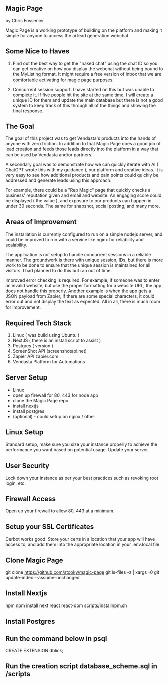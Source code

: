 ## Magic Page
by Chris Fossenier

Magic Page is a working prototype of building on the 
platform and making it simple for anyone to access
the ai lead generation webchat.

## Some Nice to Haves
1) Find out the best way to get the "naked chat"
using the chat ID so you can get creative on how
you display the webchat without being bound to
the MyListing format. It might require a free
version of Inbox that we are comfortable 
activating for magic page purposes.

2) Concurrent session support. I have started on
this but was unable to complete it. If five people
hit the site at the same time, I will create a
unique ID for them and update the main database
but there is not a good system to keep track of
this through all of the things and showing the
final response.



## The Goal
The goal of this project was to get Vendasta's
products into the hands of anyone with zero
friction. In addition to that Magic Page does a
good job of lead creation and feeds those leads
directly into the platform in a way that can
be used by Vendasta and/or partners.

A secondary goal was to demonstrate how we can
quickly iterate with AI ( ChatGPT wrote this 
with my guidance ), our platform and creative ideas.
It is very easy to see how additional products
and pain points could quickly be addressed
and generate leads using this approach.

For example, there could be a "Rep Magic" page
that quickly checks a business' reputation given
and email and website. An engaging score could
be displayed ( the value ), and exposure to our
products can happen in under 30 seconds. The same
for snapshot, social posting, and many more.

## Areas of Improvement
The installation is currently configured to run on
a simple nodejs server, and could be improved to
run with a service like nginx for reliability and
scalability.

The application is not setup to handle concurrent
sessions in a reliable manner. The groundwork is
there with unique session, IDs, but there is more
work to be done to ensure that the unique session
is maintained for all visitors. I had planned to do
this but ran out of time.

Improved error checking is required. For example,
if someone was to enter an invalid website, but use
the proper formatting for a website URL, the app
does not handle this properly. Another example is
when the app gets a JSON payload from Zapier, if 
there are some special characters, it could error
out and not display the text as expected. All in
all, there is much room for improvement.



## Required Tech Stack
1. Linux ( was build using Ubuntu )
2. NextJS ( there is an install script to assist )
3. Postgres ( version )
4. ScreenShot API (screenshotapi.net)
5. Zapier API zapier.com
6. Vendasta Platform for Automations



## Server Setup
- Linux
- open up firewall for 80, 443 for node app 
- clone the Magic Page repo 
- install nextjs
- install postgres
- (optional) - could setup on nginx / other


## Linux Setup
Standard setup, make sure you size your instance
properly to achieve the performance you want
based on potential usage. Update your server.

## User Security
Lock down your instance as per your best practices
such as revoking root login, etc.

## Firewall Access
Open up your firewall to allow 80, 443 at a
minimum.

## Setup your SSL Certificates
Cerbot works good. Store your certs in a location
that your app will have access to, and add them
into the appropriate location in your .env.local file.

## Clone Magic Page
git clone https://github.com/stooky/magic-page
git ls-files -z | xargs -0 git update-index --assume-unchanged


## Install Nextjs
npm
npm install next react react-dom
scripts/installnpm.sh

## Install Postgres
## Run the command below in psql
CREATE EXTENSION dblink;
## Run the creation script database_scheme.sql in /scripts


